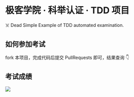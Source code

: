 # 极客学院 · 科举认证 · TDD 项目

☠️ Dead Simple Example of TDD automated examination.

## 如何参加考试

fork 本项目，完成代码后提交 PullRequests 即可，结果查询 👇

## 考试成绩

[![](https://github.com/jiker-keju/tdd-fizzbuzz/workflows/科举认证%20·%20自动化考核/badge.svg)](https://github.com/jiker-keju/tdd-fizzbuzz/actions?query=workflow%3A%22%E7%A7%91%E4%B8%BE%E8%AE%A4%E8%AF%81+%C2%B7+%E8%87%AA%E5%8A%A8%E5%8C%96%E8%80%83%E6%A0%B8%22)
